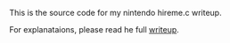 This is the source code for my nintendo hireme.c writeup.

For explanataions, please read he full [writeup](https://saardr.github.io/challenge-writeups/writeup/).
